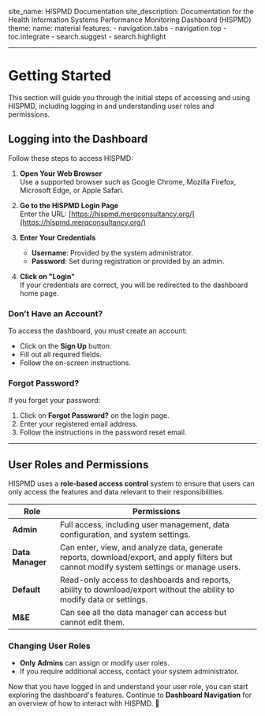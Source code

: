 site_name: HISPMD Documentation
site_description: Documentation for the Health Information Systems Performance Monitoring Dashboard (HISPMD)
theme:
  name: material
  features:
    - navigation.tabs
    - navigation.top
    - toc.integrate
    - search.suggest
    - search.highlight

---

# Getting Started

This section will guide you through the initial steps of accessing and using HISPMD, including logging in and understanding user roles and permissions.

## Logging into the Dashboard

Follow these steps to access HISPMD:

1. **Open Your Web Browser**  
   Use a supported browser such as Google Chrome, Mozilla Firefox, Microsoft Edge, or Apple Safari.

2. **Go to the HISPMD Login Page**  
   Enter the URL: [https://hispmd.merqconsultancy.org/](https://hispmd.merqconsultancy.org/)

3. **Enter Your Credentials**  
   - **Username**: Provided by the system administrator.
   - **Password**: Set during registration or provided by an admin.

4. **Click on "Login"**  
   If your credentials are correct, you will be redirected to the dashboard home page.

### Don’t Have an Account?
To access the dashboard, you must create an account:
- Click on the **Sign Up** button.
- Fill out all required fields.
- Follow the on-screen instructions.

### Forgot Password?
If you forget your password:
1. Click on **Forgot Password?** on the login page.
2. Enter your registered email address.
3. Follow the instructions in the password reset email.

---

## User Roles and Permissions

HISPMD uses a **role-based access control** system to ensure that users can only access the features and data relevant to their responsibilities.

| Role       | Permissions |
|------------|------------|
| **Admin** | Full access, including user management, data configuration, and system settings. |
| **Data Manager** | Can enter, view, and analyze data, generate reports, download/export, and apply filters but cannot modify system settings or manage users. |
| **Default** | Read-only access to dashboards and reports, ability to download/export without the ability to modify data or settings. |
| **M&E** | Can see all the data manager can access but cannot edit them. |

### Changing User Roles
- **Only Admins** can assign or modify user roles.
- If you require additional access, contact your system administrator.

Now that you have logged in and understand your user role, you can start exploring the dashboard's features. Continue to **Dashboard Navigation** for an overview of how to interact with HISPMD. 🚀
